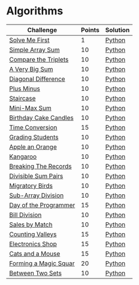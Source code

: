 # Algorithms

Challenge | Points | Solution
----------|--------|---------
[Solve Me First](https://www.hackerrank.com/challenges/solve-me-first/problem)| 1 | [Python](https://github.com/AlexJunior01/HackerRank/blob/master/Algorithms/SolveMeFirst.py)
[Simple Array Sum](https://www.hackerrank.com/challenges/simple-array-sum)| 10 | [Python](https://github.com/AlexJunior01/HackerRank/blob/master/Algorithms/SimpleArraySum.py)
[Compare the Triplets](https://www.hackerrank.com/challenges/compare-the-triplets)| 10 | [Python](https://github.com/AlexJunior01/HackerRank/blob/master/Algorithms/CompareTheTriplets.py)
[A Very Big Sum](https://www.hackerrank.com/challenges/a-very-big-sum) | 10 | [Python](https://github.com/AlexJunior01/HackerRank/blob/master/Algorithms/AVeryBigSum.py)
[Diagonal Difference](https://www.hackerrank.com/challenges/diagonal-difference) | 10 | [Python](https://github.com/AlexJunior01/HackerRank/blob/master/Algorithms/DiagonalDifference.py)
[Plus Minus](https://www.hackerrank.com/challenges/plus-minus/problem) | 10 | [Python](https://github.com/AlexJunior01/HackerRank/blob/master/Algorithms/PlusMinus.py)
[Staircase](https://www.hackerrank.com/challenges/staircase/problem) | 10 | [Python](https://github.com/AlexJunior01/HackerRank/blob/master/Algorithms/Staircase.py)
[Mini-Max Sum](https://www.hackerrank.com/challenges/mini-max-sum/problem) | 10 | [Python](https://github.com/AlexJunior01/HackerRank/blob/master/Algorithms/MiniMaxSum.py)
[Birthday Cake Candles](https://www.hackerrank.com/challenges/birthday-cake-candles/problem)| 10 | [Python](https://github.com/AlexJunior01/HackerRank/blob/master/Algorithms/BirthdayCakeCandles.py)
[Time Conversion](https://www.hackerrank.com/challenges/time-conversion/problem) | 15 | [Python](https://github.com/AlexJunior01/HackerRank/blob/master/Algorithms/TimeConversion.py)
[Grading Students](https://www.hackerrank.com/challenges/grading/problem) | 10 | [Python](https://github.com/AlexJunior01/HackerRank/blob/master/Algorithms/GradingStudents.py)
[Apple an Orange](https://www.hackerrank.com/challenges/apple-and-orange) | 10 | [Python](https://github.com/AlexJunior01/HackerRank/blob/master/Algorithms/AppleAndOranje.py)
[Kangaroo](https://www.hackerrank.com/challenges/kangaroo) | 10 | [Python](https://github.com/AlexJunior01/HackerRank/blob/master/Algorithms/Kangaroo.py)
[Breaking The Records](https://www.hackerrank.com/challenges/breaking-best-and-worst-records/problem) | 10 |[Python](https://github.com/AlexJunior01/HackerRank/blob/master/Algorithms/BreakingTheRecords.py)
[Divisible Sum Pairs](https://www.hackerrank.com/challenges/divisible-sum-pairs/problem) | 10 | [Python](https://github.com/AlexJunior01/HackerRank/blob/master/Algorithms/DivisibleSumPairs.py)
[Migratory Birds](https://www.hackerrank.com/challenges/migratory-birds/problem) | 10 | [Python](https://github.com/AlexJunior01/HackerRank/blob/master/Algorithms/MigratoryBirds.py)
[Sub-Array Division](https://www.hackerrank.com/challenges/the-birthday-bar/problem) | 10 | [Python](https://github.com/AlexJunior01/HackerRank/blob/master/Algorithms/Sub-ArrayDivision.py)
[Day of the Programmer](https://www.hackerrank.com/challenges/day-of-the-programmer/problem) | 15 | [Python]()
[Bill Division](https://www.hackerrank.com/challenges/bon-appetit/problem) | 10 | [Python](https://github.com/AlexJunior01/HackerRank/blob/master/Algorithms/DayOfTheProgrammer.py)
[Sales by Match](https://www.hackerrank.com/challenges/sock-merchant/problem) | 10 | [Python](https://github.com/AlexJunior01/HackerRank/blob/master/Algorithms/SalesByMatch.py)
[Counting Valleys](https://www.hackerrank.com/challenges/counting-valleys/problem) | 15 | [Python](https://github.com/AlexJunior01/HackerRank/blob/master/Algorithms/CountingValleys.py)
[Electronics Shop](https://www.hackerrank.com/challenges/electronics-shop/problem?h_r=next-challenge&h_v=zen) | 15 | [Python](https://github.com/AlexJunior01/HackerRank/blob/master/Algorithms/ElectronicsShop.py)
[Cats and a Mouse](https://www.hackerrank.com/challenges/cats-and-a-mouse/problem) | 15 | [Python](https://github.com/AlexJunior01/HackerRank/blob/master/Algorithms/CatsAndAMouse.py)
[Forming a Magic Squar](https://www.hackerrank.com/challenges/magic-square-forming/problem) | 20 | [Python](https://github.com/AlexJunior01/HackerRank/blob/master/Algorithms/FormingMagicSquare.py)
[Between Two Sets](https://www.hackerrank.com/challenges/between-two-sets/problem) | 10 | [Python](https://github.com/AlexJunior01/HackerRank/blob/master/Algorithms/BetweenTwoSets.py)